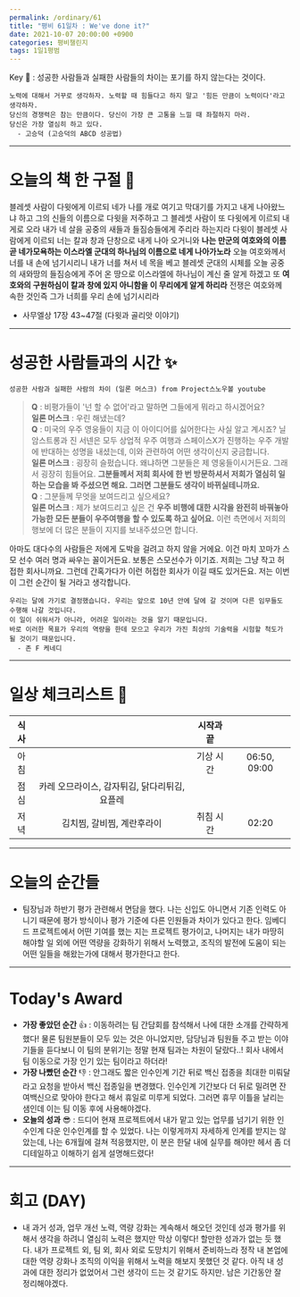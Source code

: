 ```yaml
---
permalink: /ordinary/61
title: "평비 61일차 : We've done it?"
date: 2021-10-07 20:00:00 +0900
categories: 평비챌린지
tags: 1일1평범
---  
```

Key 🔑 : 성공한 사람들과 실패한 사람들의 차이는 포기를 하지 않는다는 것이다.
```
노력에 대해서 거꾸로 생각하자. 노력할 때 힘들다고 하지 말고 '힘든 만큼이 노력이다'라고 생각하자.
당신의 경쟁력은 참는 만큼이다. 당신이 가장 큰 고통을 느낄 때 좌절하지 마라.
당신은 가장 열심히 하고 있다.
  - 고승덕 (고승덕의 ABCD 성공법)
```

---
# 오늘의 책 한 구절 📕
블레셋 사람이 다윗에게 이르되 네가 나를 개로 여기고 막대기를 가지고 내게 나아왔느냐 하고 그의 신들의 이름으로 다윗을 저주하고 그 블레셋 사람이 또 다윗에게 이르되 내게로 오라 내가 네 살을 공중의 새들과 들짐승들에게 주리라 하는지라 다윗이 블레셋 사람에게 이르되 너는 칼과 창과 단창으로 내게 나아 오거니와 **나는 만군의 여호와의 이름 곧 네가모욕하는 이스라엘 군대의 하나님의 이름으로 네게 나아가노라** 오늘 여호와께서 너를 내 손에 넘기시리니 내가 너를 쳐서 네 목을 베고 블레셋 군대의 시체를 오늘 공중의 새와땅의 들짐승에게 주어 온 땅으로 이스라엘에 하나님이 계신 줄 알게 하겠고 또 **여호와의 구원하심이 칼과 창에 있지 아니함을 이 무리에게 알게 하리라** 전쟁은 여호와께 속한 것인즉 그가 너희를 우리 손에 넘기시리라  
 - 사무엘상 17장 43~47절 (다윗과 골리앗 이야기)

---
# 성공한 사람들과의 시간 ✨
`성공한 사람과 실패한 사람의 차이 (일론 머스크) from Project스노우볼 youtube`  

> **Q** : 비평가들이 '넌 할 수 없어'라고 말하면 그들에게 뭐라고 하시겠어요?  
> **일론 머스크** : 우린 해냈는데?  
> **Q** : 미국의 우주 영웅들이 지금 이 아이디어를 싫어한다는 사실 알고 계시죠? 닐 암스트롱과 진 서넨은 모두 상업적 우주 여행과 스페이스X가 진행하는 우주 개발에 반대하는 성명을 내셨는데, 이와 관련하여 어떤 생각이신지 궁금합니다.  
> **일론 머스크** : 굉장히 슬펐습니다. 왜냐하면 그분들은 제 영웅들이시거든요. 그래서 굉장히 힘들어요. **그분들께서 저희 회사에 한 번 방문하셔서 저희가 열심히 일하는 모습을 봐 주셨으면 해요. 그러면 그분들도 생각이 바뀌실테니까요.**  
> **Q** : 그분들께 무엇을 보여드리고 싶으세요?  
> **일론 머스크** : 제가 보여드리고 싶은 건 **우주 비행에 대한 시각을 완전히 바꿔놓아 가능한 모든 분들이 우주여행을 할 수 있도록 하고 싶어요.** 이런 측면에서 저희의 행보에 더 많은 분들이 지지를 보내주셨으면 합니다.  

아마도 대다수의 사람들은 저에게 도박을 걸려고 하지 않을 거에요. 이건 마치 꼬마가 스모 선수 여러 명과 싸우는 꼴이거든요. 보통은 스모선수가 이기죠. 저희는 그냥 작고 허접한 회사니까요. 그런데 간혹가다가 이런 허접한 회사가 이길 때도 있거든요. 저는 이번이 그런 순간이 될 거라고 생각합니다.  

```
우리는 달에 가기로 결정했습니다. 우리는 앞으로 10년 안에 달에 갈 것이며 다른 임무들도 수행해 나갈 것입니다.
이 일이 쉬워서가 아니라, 어려운 일이라는 것을 알기 때문입니다.
바로 이러한 목표가 우리의 역량을 한데 모으고 우리가 가진 최상의 기술력을 시험할 척도가 될 것이기 때문입니다.
  - 존 F 케네디
```

---
# 일상 체크리스트 📃

| 식사 |  | 시작과 끝 |  |
|:----:|:----:|:----:|:----:|
| 아침 |  | 기상 시간 | 06:50, 09:00 |
| 점심 | 카레 오므라이스, 감자튀김, 닭다리튀김, 요플레 |  |  |
| 저녁 | 김치찜, 갈비찜, 계란후라이 | 취침 시간 | 02:20 |

---
# 오늘의 순간들
- 팀장님과 하반기 평가 관련해서 면담을 했다. 나는 신입도 아니면서 기존 인력도 아니기 때문에 평가 방식이나 평가 기준에 다른 인원들과 차이가 있다고 한다. 임베디드 프로젝트에서 어떤 기여를 했는 지는 프로젝트 평가이고, 나머지는 내가 마땅히 해야할 일 외에 어떤 역량을 강화하기 위해서 노력했고, 조직의 발전에 도움이 되는 어떤 일들을 해왔는가에 대해서 평가한다고 한다.  

---
# Today's Award
- **가장 좋았던 순간** 👍 : 이동하려는 팀 간담회를 참석해서 나에 대한 소개를 간략하게 했다! 물론 팀원분들이 모두 있는 것은 아니었지만, 담당님과 팀원들 주고 받는 이야기들을 듣다보니 이 팀의 분위기는 정말 현재 팀과는 차원이 달랐다..! 회사 내에서 팀 이동으로 가장 인기 있는 팀이라고 하더라!  
- **가장 나빴던 순간** 👎 : 안그래도 짧은 인수인계 기간 뒤로 백신 접종을 최대한 미뤄달라고 요청을 받아서 백신 접종일을 변경했다. 인수인계 기간보다 더 뒤로 밀려면 잔여백신으로 맞아야 한다고 해서 휴일로 미루게 되었다. 그러면 휴무 이틀을 날리는 샘인데 이는 팀 이동 후에 사용해야겠다.  
- **오늘의 성과** 😎 : 드디어 현재 프로젝트에서 내가 맡고 있는 업무를 넘기기 위한 인수인계 다운 인수인계를 할 수 있었다. 나는 이렇게까지 자세하게 인계를 받지는 않았는데, 나는 6개월에 걸쳐 적응했지만, 이 분은 한달 내에 실무를 해야만 헤서 좀 더 디테일하고 이해하기 쉽게 설명해드렸다!  

---
# 회고 (DAY)
- 내 과거 성과, 업무 개선 노력, 역량 강화는 계속해서 해오던 것인데 성과 평가를 위해서 생각을 하려니 열심히 노력은 했지만 막상 이렇다! 할만한 성과가 없는 듯 했다. 내가 프로젝트 외, 팀 외, 회사 외로 도망치기 위해서 준비하느라 정작 내 본업에 대한 역량 강화나 조직의 이익을 위해서 노력을 해보지 못했던 것 같다. 아직 내 성과에 대한 정리가 없었어서 그런 생각이 드는 것 같기도 하지만. 남은 기간동안 잘 정리해야겠다.